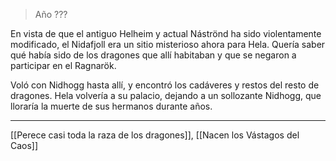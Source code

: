> Año ???

En vista de que el antiguo Helheim y actual Náströnd ha sido violentamente modificado, el Nidafjoll era un sitio misterioso ahora para Hela. Quería saber qué había sido de los dragones que allí habitaban y que se negaron a participar en el Ragnarök.

Voló con Nidhogg hasta allí, y encontró los cadáveres y restos del resto de dragones. Hela volvería a su palacio, dejando a un sollozante Nidhogg, que lloraría la muerte de sus hermanos durante años.

---

[[Perece casi toda la raza de los dragones]], [[Nacen los Vástagos del Caos]]